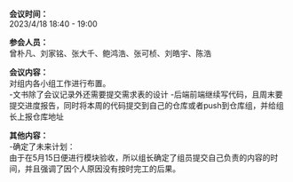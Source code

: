 **会议时间：**  
2023/4/18 18:40 - 19:00

**参会人员：**  
曾朴凡、刘家铭、张大千、鲍鸿浩、张可桢、刘皓宇、陈浩

**会议内容：**  
对组内各小组工作进行布置。  
-文书除了会议记录外还需要提交需求表的设计
-后端前端继续写代码，且周末要提交进度报告，同时将本周的代码提交到自己的仓库或者push到仓库组，并给组长上报仓库地址


**其他内容：**  
-确定了未来计划：  
由于在5月15日便进行模块验收，所以组长确定了组员提交自己负责的内容的时间，并且强调了因个人原因没有按时完工的后果。